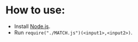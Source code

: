 # How to use:

* Install [Node.js](https://nodejs.org/en/download).
* Run `require("./MATCH.js")(<input1>,<input2>)`.
